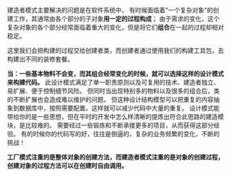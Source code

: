 建造者模式主要解决的问题是在软件系统中，
有时候面临着"一个复杂对象"的创建工作，其通常由各个部分的子对象**用一定的过程构成**；
由于需求的变化，这个复杂对象的各个部分经常面临着重大的变化，但是将它们**组合**在一起的过程却相对稳定。

这里我们会把构建的过程交给创建者类，而创建者通过使用我们的构建工具包，去构建出不同的装修套餐。

**当：一些基本物料不会变，而其组合经常变化的时候，就可以选择这样的设计模式来构建代码。**
此设计模式满足了单一职责原则以及可复用的技术、建造者独立、易扩展、便于控制细节风险。
但同时当出现特别多的物料以及很多的组合后，类的不断扩展也会造成难以维护的问题。
但这种设计结构模型可以把重复的内容抽象到数据库中，按照需要配置。这样就可以减少代码中大量的重复。
设计模式能带给你的是一些思想，但在平时的开发中怎么样清晰的提炼出符合此思路的建造模块，是比较难的。
需要经过一些锻炼和不断承接更多的项目，从而获得这部分经验。
有的时候你的代码写的好，往往是倒逼的，复杂的业务频繁的变化，不断的挑战！

**工厂模式注重的是整体对象的创建方法，而建造者模式注重的是对象的创建过程，创建对象的过程方法可以在创建时自由调用。**